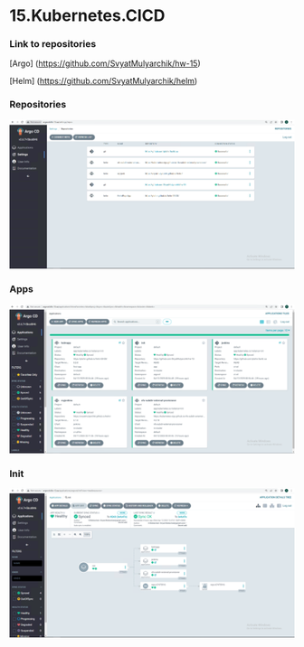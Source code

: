 # 15.Kubernetes.CICD


### Link to repositories
[Argo] (https://github.com/SvyatMulyarchik/hw-15)

[Helm] (https://github.com/SvyatMulyarchik/helm)


### Repositories
![Repos](repo.PNG)
### Apps
![App](app.PNG)
### Init
![Init](init.PNG)